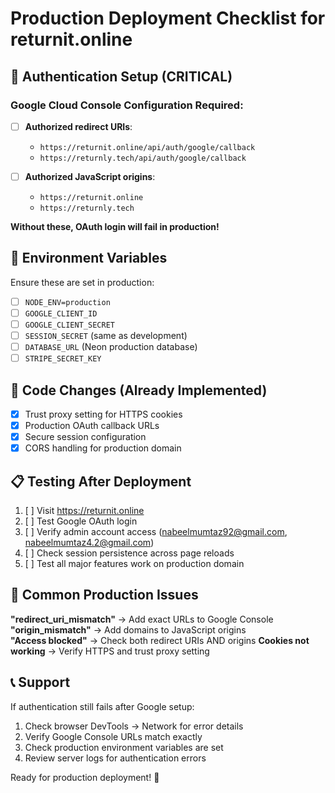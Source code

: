 # Production Deployment Checklist for returnit.online

## 🔐 Authentication Setup (CRITICAL)

### Google Cloud Console Configuration Required:
- [ ] **Authorized redirect URIs**:
  - `https://returnit.online/api/auth/google/callback`
  - `https://returnly.tech/api/auth/google/callback`
  
- [ ] **Authorized JavaScript origins**:
  - `https://returnit.online`
  - `https://returnly.tech`

**Without these, OAuth login will fail in production!**

## 🚀 Environment Variables

Ensure these are set in production:
- [ ] `NODE_ENV=production`
- [ ] `GOOGLE_CLIENT_ID` 
- [ ] `GOOGLE_CLIENT_SECRET`
- [ ] `SESSION_SECRET` (same as development)
- [ ] `DATABASE_URL` (Neon production database)
- [ ] `STRIPE_SECRET_KEY`

## 🔧 Code Changes (Already Implemented)

- [x] Trust proxy setting for HTTPS cookies
- [x] Production OAuth callback URLs
- [x] Secure session configuration  
- [x] CORS handling for production domain

## 📋 Testing After Deployment

1. [ ] Visit https://returnit.online
2. [ ] Test Google OAuth login
3. [ ] Verify admin account access (nabeelmumtaz92@gmail.com, nabeelmumtaz4.2@gmail.com)
4. [ ] Check session persistence across page reloads
5. [ ] Test all major features work on production domain

## 🐛 Common Production Issues

**"redirect_uri_mismatch"** → Add exact URLs to Google Console
**"origin_mismatch"** → Add domains to JavaScript origins  
**"Access blocked"** → Check both redirect URIs AND origins
**Cookies not working** → Verify HTTPS and trust proxy setting

## 📞 Support

If authentication still fails after Google setup:
1. Check browser DevTools → Network for error details
2. Verify Google Console URLs match exactly
3. Check production environment variables are set
4. Review server logs for authentication errors

Ready for production deployment! 🎉